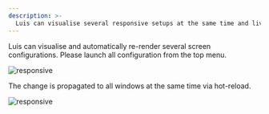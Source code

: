 ```yaml
---
description: >-
  Luis can visualise several responsive setups at the same time and live reload them.
---
```


Luis can visualise and automatically re-render several screen configurations. Please launch all configuration from the top menu.

![responsive](https://user-images.githubusercontent.com/2682705/53784970-00dc5100-3f6b-11e9-8bdd-ecbbc4986c4f.png)

The change is propagated to all windows at the same time via hot-reload.

![responsive](https://user-images.githubusercontent.com/2682705/53784826-a04d1400-3f6a-11e9-8f6e-9b9c56d976d5.gif)
